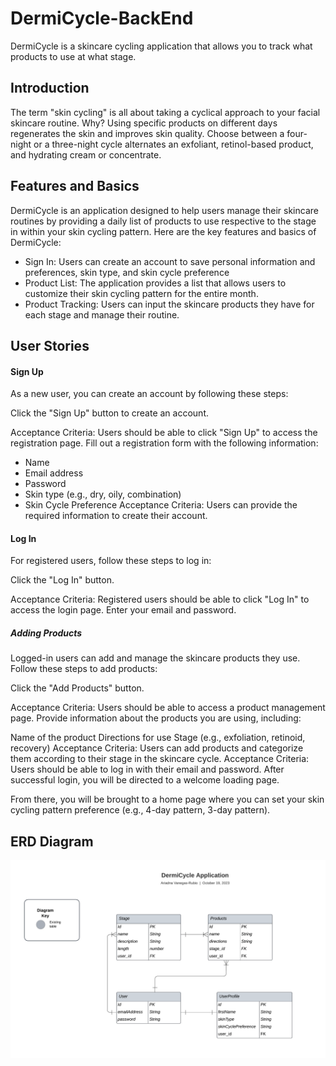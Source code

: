 # DermiCycle-BackEnd

DermiCycle is a skincare cycling application that allows you to track what products to use at what stage.

## Introduction

 The term "skin cycling" is all about taking a cyclical approach to your facial skincare routine. Why? Using specific products on different days regenerates the skin and improves skin quality. Choose between a four-night or a three-night cycle alternates an exfoliant, retinol-based product, and hydrating cream or concentrate.  


## Features and Basics
DermiCycle is an application designed to help users manage their skincare routines by providing a daily list of products to use respective to the stage in within your skin cycling pattern. Here are the key features and basics of DermiCycle:

- Sign In: Users can create an account to save personal information and preferences, skin type, and skin cycle preference
- Product List: The application provides a list that allows users to customize their skin cycling pattern for the entire month.
- Product Tracking: Users can input the skincare products they have for each stage and manage their routine.

## User Stories
#### Sign Up
As a new user, you can create an account by following these steps:

Click the "Sign Up" button to create an account.

Acceptance Criteria: Users should be able to click "Sign Up" to access the registration page.
Fill out a registration form with the following information:

- Name
- Email address
- Password
- Skin type (e.g., dry, oily, combination)
- Skin Cycle Preference
Acceptance Criteria: Users can provide the required information to create their account.

#### Log In
For registered users, follow these steps to log in:

Click the "Log In" button.

Acceptance Criteria: Registered users should be able to click "Log In" to access the login page.
Enter your email and password.

##### Adding Products
Logged-in users can add and manage the skincare products they use. Follow these steps to add products:

Click the "Add Products" button.

Acceptance Criteria: Users should be able to access a product management page.
Provide information about the products you are using, including:

Name of the product
Directions for use
Stage (e.g., exfoliation, retinoid, recovery)
Acceptance Criteria: Users can add products and categorize them according to their stage in the skincare cycle.
Acceptance Criteria: Users should be able to log in with their email and password.
After successful login, you will be directed to a welcome loading page.

From there, you will be brought to a home page where you can set your skin cycling pattern preference (e.g., 4-day pattern, 3-day pattern).

## ERD Diagram
<img src="ERD Diagram (2).png" />
